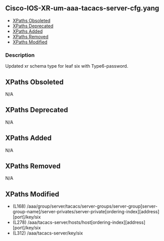 ## Cisco-IOS-XR-um-aaa-tacacs-server-cfg.yang

- [XPaths Obsoleted](#xpaths-obsoleted)
- [XPaths Deprecated](#xpaths-deprecated)
- [XPaths Added](#xpaths-added)
- [XPaths Removed](#xpaths-removed)
- [XPaths Modified](#xpaths-modified)

### Description

Updated xr schema type for leaf six with Type6-password.

## XPaths Obsoleted

N/A

## XPaths Deprecated

N/A

## XPaths Added

N/A

## XPaths Removed

N/A

## XPaths Modified

- (L168)	/aaa/group/server/tacacs/server-groups/server-group[server-group-name]/server-privates/server-private[ordering-index][address][port]/key/six
- (L278)	/aaa/tacacs-server/hosts/host[ordering-index][address][port]/key/six
- (L312)	/aaa/tacacs-server/key/six


